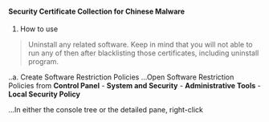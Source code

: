 #### Security Certificate Collection for Chinese Malware

1. How to use

>Uninstall any related software. Keep in mind that you will not able to run any of then after blacklisting those certificates, including uninstall program.

..a. Create Software Restriction Policies
...Open Software Restriction Policies from **Control Panel** - **System and Security** - **Administrative Tools** - **Local Security Policy**

...In either the console tree or the detailed pane, right-click